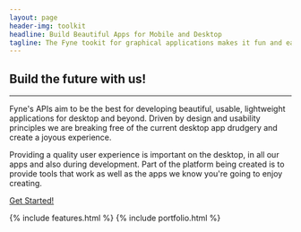 ```yaml
---
layout: page
header-img: toolkit
headline: Build Beautiful Apps for Mobile and Desktop
tagline: The Fyne tookit for graphical applications makes it fun and easy to build beautiful and performant native applications tha work accross all your devies.
---
```


<section class="bg-primary" id="about">
    <div class="container">
        <div class="row">
            <div class="col-lg-8 col-lg-offset-2 text-center">
                <h2 class="section-heading">Build the future with us!</h2>
                <hr class="light">
		<p class="text-faded">Fyne's APIs aim to be the best for developing
beautiful, usable, lightweight applications for desktop and beyond. Driven by 
design and usability principles we are breaking free of the current desktop app
drudgery and create a joyous experience.</p>
                <p class="text-faded">Providing a quality user experience is important
on the desktop, in all our apps and also during development. Part of the platform
being created is to provide tools that work as well as the apps we know you're
going to enjoy creating.</p>
                <a href="/develop/" class="btn btn-default btn-xl">Get Started!</a>
            </div>
        </div>
    </div>
</section>

{% include features.html %}
{% include portfolio.html %}


